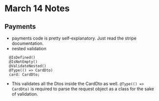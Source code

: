 # March 14 Notes

## Payments

- payments code is pretty self-explanatory. Just read the stripe documentation.
- nested validation

```TS
  @IsDefined()
  @IsNotEmpty()
  @ValidateNested()
  @Type(() => CardDto)
  card: CardDto;
```

- This validates all the Dtos inside the CardDto as well. `@Type(() => CardDto)` is required to parse the request object as a class for the sake of validation.
